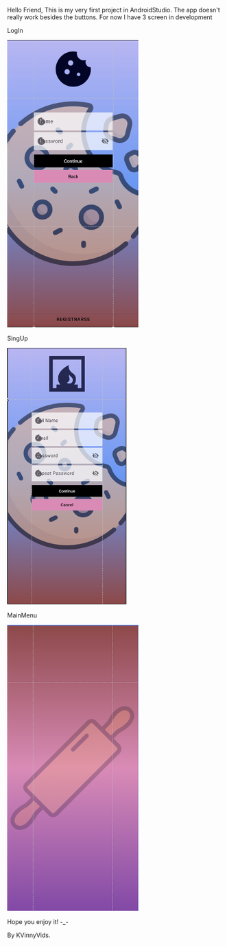 Hello Friend,
This is my very first project in AndroidStudio.
The app doesn't really work besides the buttons.
For now I have 3 screen in development

LogIn

![img_1.png](ImgApp/LogIn.png)

SingUp

![img.png](ImgApp/SingUp.png)

MainMenu

![img.png](ImgApp/MainMenu.png)

Hope you enjoy it! -_-

By KVinnyVids.